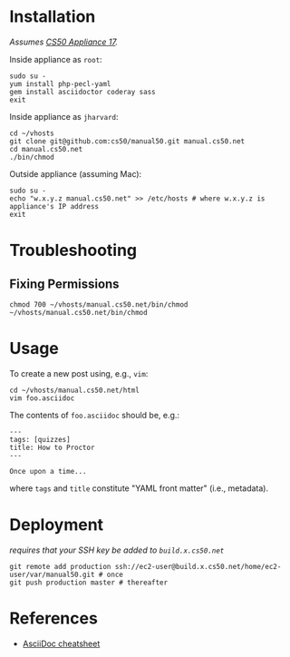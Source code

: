 # Installation

*Assumes [CS50 Appliance 17](https://manual.cs50.net/CS50_Appliance_17).*

Inside appliance as `root`:

    sudo su -
    yum install php-pecl-yaml
    gem install asciidoctor coderay sass
    exit

Inside appliance as `jharvard`:

    cd ~/vhosts
    git clone git@github.com:cs50/manual50.git manual.cs50.net
    cd manual.cs50.net
    ./bin/chmod

Outside appliance (assuming Mac):

    sudo su -
    echo "w.x.y.z manual.cs50.net" >> /etc/hosts # where w.x.y.z is appliance's IP address
    exit

# Troubleshooting

## Fixing Permissions

    chmod 700 ~/vhosts/manual.cs50.net/bin/chmod
    ~/vhosts/manual.cs50.net/bin/chmod

# Usage

To create a new post using, e.g., `vim`:

    cd ~/vhosts/manual.cs50.net/html
    vim foo.asciidoc

The contents of `foo.asciidoc` should be, e.g.:

    ---
    tags: [quizzes]
    title: How to Proctor
    ---

    Once upon a time...

where `tags` and `title` constitute "YAML front matter" (i.e., metadata).

# Deployment

*requires that your SSH key be added to `build.x.cs50.net`*

    git remote add production ssh://ec2-user@build.x.cs50.net/home/ec2-user/var/manual50.git # once
    git push production master # thereafter

# References

* [AsciiDoc cheatsheet](http://powerman.name/doc/asciidoc)
